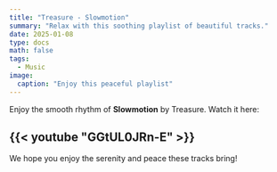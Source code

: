 ```yaml
---
title: "Treasure - Slowmotion"
summary: "Relax with this soothing playlist of beautiful tracks."
date: 2025-01-08
type: docs
math: false
tags:
  - Music
image:
  caption: "Enjoy this peaceful playlist"
---
```


Enjoy the smooth rhythm of **Slowmotion** by Treasure. Watch it here:

## {{< youtube "GGtUL0JRn-E" >}}

We hope you enjoy the serenity and peace these tracks bring!

